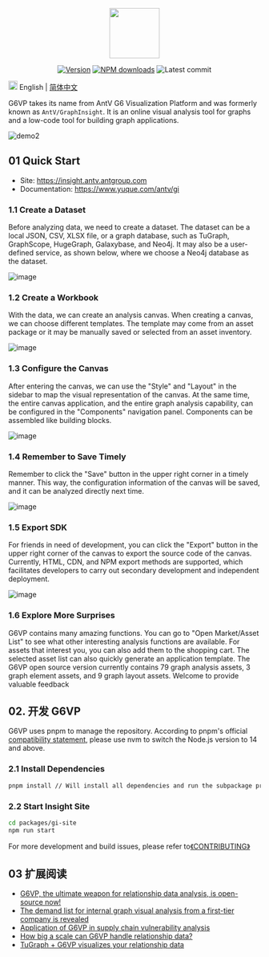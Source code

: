 <p align="center">
  <a href="https://insight.antv.antgroup.com">
    <img width="100" src="https://mdn.alipayobjects.com/huamei_qa8qxu/afts/img/A*JWHaT5RS95YAAAAAAAAAAAAADmJ7AQ/original">
  </a>
</p>

<div align="center">
  
[![Version](https://badgen.net/npm/v/@antv/gi-sdk)](https://www.npmjs.com/@antv/gi-sdk)
[![NPM downloads](http://img.shields.io/npm/dm/@antv/gi-sdk.svg)](http://npmjs.com/@antv/gi-sdk)
![Latest commit](https://badgen.net/github/last-commit/antvis/graphinsight)
  
</div>

<img src="https://gw.alipayobjects.com/zos/antfincdn/R8sN%24GNdh6/language.svg" width="18"> English | [简体中文](/README.md)

G6VP takes its name from AntV G6 Visualization Platform and was formerly known as `AntV/GraphInsight`. It is an online visual analysis tool for graphs and a low-code tool for building graph applications.

![demo2](https://github.com/antvis/G6VP/assets/10703060/40560cd2-3fea-41f8-888b-5abc1eb09b66)

## 01 Quick Start

- Site: https://insight.antv.antgroup.com
- Documentation: https://www.yuque.com/antv/gi

### 1.1 Create a Dataset

Before analyzing data, we need to create a dataset. The dataset can be a local JSON, CSV, XLSX file, or a graph database, such as TuGraph, GraphScope, HugeGraph, Galaxybase, and Neo4j. It may also be a user-defined service, as shown below, where we choose a Neo4j database as the dataset.

![image](https://github.com/antvis/G6VP/assets/10703060/85667759-70b2-4166-8181-47cb9e9fa3a3)

### 1.2 Create a Workbook

With the data, we can create an analysis canvas. When creating a canvas, we can choose different templates. The template may come from an asset package or it may be manually saved or selected from an asset inventory.

![image](https://github.com/antvis/G6VP/assets/10703060/91d44a3e-873c-48e6-9a82-3576677d73a8)

### 1.3 Configure the Canvas

After entering the canvas, we can use the "Style" and "Layout" in the sidebar to map the visual representation of the canvas. At the same time, the entire canvas application, and the entire graph analysis capability, can be configured in the "Components" navigation panel. Components can be assembled like building blocks.

![image](https://github.com/antvis/G6VP/assets/10703060/a1069da9-3034-4580-a3fc-c3d824445d4a)

### 1.4 Remember to Save Timely

Remember to click the "Save" button in the upper right corner in a timely manner. This way, the configuration information of the canvas will be saved, and it can be analyzed directly next time.

![image](https://github.com/antvis/G6VP/assets/10703060/11779885-5e43-4c37-81c4-54f152d9ebbe)

### 1.5 Export SDK

For friends in need of development, you can click the "Export" button in the upper right corner of the canvas to export the source code of the canvas. Currently, HTML, CDN, and NPM export methods are supported, which facilitates developers to carry out secondary development and independent deployment.

![image](https://github.com/antvis/G6VP/assets/10703060/557a3555-60f6-432f-a898-073bfe478983)

### 1.6 Explore More Surprises

G6VP contains many amazing functions. You can go to "Open Market/Asset List" to see what other interesting analysis functions are available. For assets that interest you, you can also add them to the shopping cart. The selected asset list can also quickly generate an application template. The G6VP open source version currently contains 79 graph analysis assets, 3 graph element assets, and 9 graph layout assets. Welcome to provide valuable feedback

## 02. 开发 G6VP

G6VP uses pnpm to manage the repository. According to pnpm's official [compatibility statement](https://pnpm.io/installation#compatibility), please use nvm to switch the Node.js version to 14 and above.

### 2.1 Install Dependencies

```bash
pnpm install // Will install all dependencies and run the subpackage products at once.
```

### 2.2 Start Insight Site

```bash
cd packages/gi-site
npm run start
```

For more development and build issues, please refer to[《CONTRIBUTING》](/docs/CONTRIBUTING.en-US.md.md)

## 03 扩展阅读

- [G6VP, the ultimate weapon for relationship data analysis, is open-source now!](https://www.yuque.com/antv/blog/hvyi6wtaqsgug2a6)
- [The demand list for internal graph visual analysis from a first-tier company is revealed](https://www.yuque.com/antv/gi/hzbk0g)
- [Application of G6VP in supply chain vulnerability analysis](https://www.yuque.com/antv/gi/nxv0yx)
- [How big a scale can G6VP handle relationship data?](https://www.yuque.com/antv/gi/geyqyr)
- [TuGraph + G6VP visualizes your relationship data](https://www.bilibili.com/video/BV1Vv4y1V7tH)
